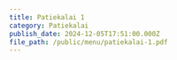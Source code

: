 ```yaml
---
title: Patiekalai 1
category: Patiekalai
publish_date: 2024-12-05T17:51:00.000Z
file_path: /public/menu/patiekalai-1.pdf
---
```

